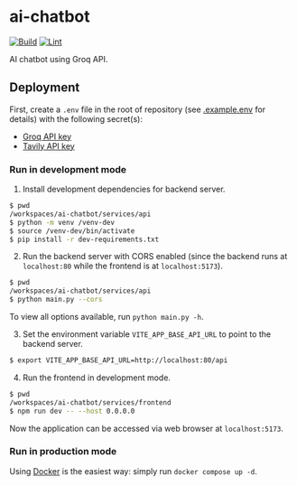 # ai-chatbot
[![Build](https://github.com/Serious-senpai/ai-chatbot/actions/workflows/build.yml/badge.svg)](https://github.com/Serious-senpai/ai-chatbot/actions/workflows/build.yml)
[![Lint](https://github.com/Serious-senpai/ai-chatbot/actions/workflows/lint.yml/badge.svg)](https://github.com/Serious-senpai/ai-chatbot/actions/workflows/lint.yml)

AI chatbot using Groq API.

## Deployment

First, create a `.env` file in the root of repository (see [.example.env](/.example.env) for details) with the following secret(s):
- [Groq API key](https://console.groq.com/)
- [Tavily API key](https://tavily.com/)

### Run in development mode

1. Install development dependencies for backend server.
```bash
$ pwd
/workspaces/ai-chatbot/services/api
$ python -m venv /venv-dev
$ source /venv-dev/bin/activate
$ pip install -r dev-requirements.txt
```

2. Run the backend server with CORS enabled (since the backend runs at `localhost:80` while the frontend is at `localhost:5173`).
```bash
$ pwd
/workspaces/ai-chatbot/services/api
$ python main.py --cors
```

To view all options available, run `python main.py -h`.

3. Set the environment variable `VITE_APP_BASE_API_URL` to point to the backend server.
```bash
$ export VITE_APP_BASE_API_URL=http://localhost:80/api
```

4. Run the frontend in development mode.
```bash
$ pwd
/workspaces/ai-chatbot/services/frontend
$ npm run dev -- --host 0.0.0.0
```

Now the application can be accessed via web browser at `localhost:5173`.

### Run in production mode

Using [Docker](https://www.docker.com/) is the easiest way: simply run `docker compose up -d`.
